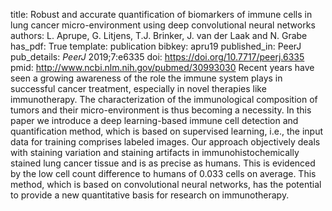 title: Robust and accurate quantification of biomarkers of immune cells in lung cancer micro-environment using deep convolutional neural networks
authors: L. Aprupe, G. Litjens, T.J. Brinker, J. van der Laak and N. Grabe
has_pdf: True
template: publication
bibkey: apru19
published_in: PeerJ
pub_details: <i>PeerJ</i> 2019;7:e6335
doi: https://doi.org/10.7717/peerj.6335
pmid: http://www.ncbi.nlm.nih.gov/pubmed/30993030
Recent years have seen a growing awareness of the role the immune system plays in successful cancer treatment, especially in novel therapies like immunotherapy. The characterization of the immunological composition of tumors and their micro-environment is thus becoming a necessity. In this paper we introduce a deep learning-based immune cell detection and quantification method, which is based on supervised learning, i.e., the input data for training comprises labeled images. Our approach objectively deals with staining variation and staining artifacts in immunohistochemically stained lung cancer tissue and is as precise as humans. This is evidenced by the low cell count difference to humans of 0.033 cells on average. This method, which is based on convolutional neural networks, has the potential to provide a new quantitative basis for research on immunotherapy.

